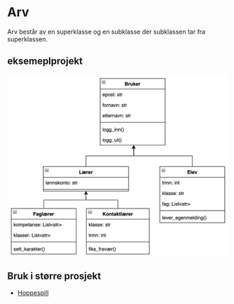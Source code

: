 # Arv

Arv består av en superklasse og en subklasse der subklassen tar fra superklassen.

## eksemeplprojekt

![alt text](arvuml.png)


## Bruk i større prosjekt

- [Hoppespill](https://github.com/Jensbjorgo/IT2-bigmppe/tree/main/pygame/hoppespillet)

